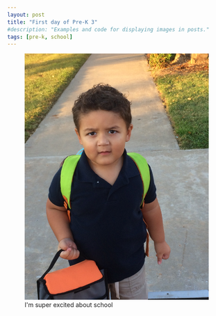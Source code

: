 ```yaml
---
layout: post
title: "First day of Pre-K 3"
#description: "Examples and code for displaying images in posts."
tags: [pre-k, school]
---
```


<figure>
	<img src="/uploads/2014/10/2014-10-07 07.55.50.jpg" alt="">
	<figcaption>I'm super excited about school</figcaption>
</figure>
